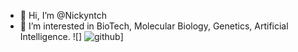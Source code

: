- 👋 Hi, I’m @Nickyntch
- 👀 I’m interested in BioTech, Molecular Biology, Genetics, Artificial Intelligence.
![<Badge Name>] ![github](https://img.shields.io/badge/GitHub-000000?style=for-the-badge&logo=GitHub&logoColor=white)]

<!---
Nickyntch/Nickyntch is a ✨ special ✨ repository because its `README.md` (this file) appears on your GitHub profile.
You can click the Preview link to take a look at your changes.- 🌱 I’m currently learning Python, 
- 💞️ I’m looking to collaborate on ...
- 📫 How to reach me ...
--->
